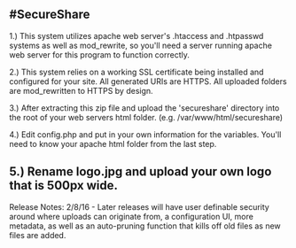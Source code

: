 #SecureShare
------------
1.) This system utilizes apache web server's .htaccess and .htpasswd systems as well as mod_rewrite, so you'll need a server running apache web server for this program to function correctly.

2.) This system relies on a working SSL certificate being installed and configured for your site. All generated URIs are HTTPS. All uploaded folders are mod_rewritten to HTTPS by design.

3.) After extracting this zip file and upload the 'secureshare' directory into the root of your web servers html folder. (e.g. /var/www/html/secureshare)

4.) Edit config.php and put in your own information for the variables. You'll need to know your apache html folder from the last step.

5.) Rename logo.jpg and upload your own logo that is 500px wide.
------------
Release Notes:
2/8/16 - Later releases will have user definable security around where uploads can originate from, a configuration UI, more metadata, as well as an auto-pruning function that kills off old files as new files are added.